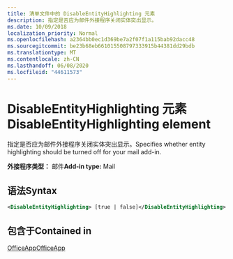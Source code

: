 ```yaml
---
title: 清单文件中的 DisableEntityHighlighting 元素
description: 指定是否应为邮件外接程序关闭实体突出显示。
ms.date: 10/09/2018
localization_priority: Normal
ms.openlocfilehash: a2364bb0ec1d369be7a2f07f1a115bab92dacc48
ms.sourcegitcommit: be23b68eb661015508797333915b44381dd29bdb
ms.translationtype: MT
ms.contentlocale: zh-CN
ms.lasthandoff: 06/08/2020
ms.locfileid: "44611573"
---
```

# <a name="disableentityhighlighting-element"></a><span data-ttu-id="65ecc-103">DisableEntityHighlighting 元素</span><span class="sxs-lookup"><span data-stu-id="65ecc-103">DisableEntityHighlighting element</span></span>

<span data-ttu-id="65ecc-104">指定是否应为邮件外接程序关闭实体突出显示。</span><span class="sxs-lookup"><span data-stu-id="65ecc-104">Specifies whether entity highlighting should be turned off for your mail add-in.</span></span>

<span data-ttu-id="65ecc-105">**外接程序类型：** 邮件</span><span class="sxs-lookup"><span data-stu-id="65ecc-105">**Add-in type:** Mail</span></span>

## <a name="syntax"></a><span data-ttu-id="65ecc-106">语法</span><span class="sxs-lookup"><span data-stu-id="65ecc-106">Syntax</span></span>

```XML
<DisableEntityHighlighting> [true | false]</DisableEntityHighlighting>
```

## <a name="contained-in"></a><span data-ttu-id="65ecc-107">包含于</span><span class="sxs-lookup"><span data-stu-id="65ecc-107">Contained in</span></span>

[<span data-ttu-id="65ecc-108">OfficeApp</span><span class="sxs-lookup"><span data-stu-id="65ecc-108">OfficeApp</span></span>](officeapp.md)

